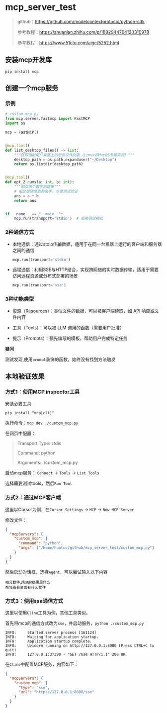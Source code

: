 # mcp_server_test

> github：https://github.com/modelcontextprotocol/python-sdk
>
> 参考教程：https://zhuanlan.zhihu.com/p/1892944764120310978
>
> 参考教程：https://www.51cto.com/aigc/5252.html

## 安装mcp开发库

```shell
pip install mcp
```

## 创建一个mcp服务

### 示例

```python
# custom_mcp.py
from mcp.server.fastmcp import FastMCP
import os

mcp = FastMCP()


@mcp.tool()
def list_desktop_files() -> list:
    """获取当前用户桌面上的所有文件列表（Linux和MacOS专属实现）"""
    desktop_path = os.path.expanduser("~/Desktop")
    return os.listdir(desktop_path)


@mcp.tool()
def opt_2_nums(a: int, b: int):
    """相交两个数字的结果"""
    # 相交是随便取的名字，方便测试验证
    ans = a * b
    return ans


if __name__ == "__main__":
    mcp.run(transport='stdio')  # 启用调试模式

```

### 2种通信方式

* 本地通信：通过stdio传输数据，适用于在同一台机器上运行的客户端和服务器之间的通信

    ```python
    mcp.run(transport='stdio')
    ```

* 远程通信：利用SSE与HTTP结合，实现跨网络的实时数据传输，适用于需要访问远程资源或分布式部署的场景

    ```python
    mcp.run(transport='sse')
    ```

### 3种功能类型

* 资源（Resources）：类似文件的数据，可以被客户端读取，如 API 响应或文件内容

* 工具（Tools）：可以被 LLM 调用的函数（需要用户批准）

* 提示（Prompts）：预先编写的模板，帮助用户完成特定任务

**疑问**

测试发现,使用`prompt`装饰的函数，始终没有找到方法触发

## 本地验证效果

### 方式1：使用MCP inspector工具

安装必要工具

```shell
pip install "mcp[cli]"
```

执行命令：`mcp dev ./custom_mcp.py`

在网页中配置：

> Transport Type: stdio
>
> Command: python
>
> Arguments: ./custom_mcp.py

启动mcp服务： `Connect` -> `Tools` -> `List Tools`

选择需要测试tools，然后`Run Tool`


### 方式2：通过MCP客户端

这里以Cursor为例，在`Cursor Settings` -> `MCP` -> `New MCP Server`

修改文件：

```json
{
  "mcpServers": {
    "custom_mcp": {
      "command": "python",
      "args": ["/home/huatuo/github/mcp_server_test/custom_mcp.py"]
    }
  }
}
```

然后启动对话框，选择`Agent`，可以尝试输入以下内容

```
相交数字1和8的结果是什么
帮我看看桌面有什么文件
```

### 方式3：使用sse通信方式

这里以使用`Cline`工具为例，其他工具类似。

首先将mcp的通信方式改为`sse`，并启动服务，`python ./custom_mcp.py`

```log
INFO:     Started server process [161124]
INFO:     Waiting for application startup.
INFO:     Application startup complete.
INFO:     Uvicorn running on http://127.0.0.1:8000 (Press CTRL+C to quit)
INFO:     127.0.0.1:37390 - "GET /sse HTTP/1.1" 200 OK
```

在`Cline`中配置MCP服务，内容如下：

```json
{
  "mcpServers": {
    "custom_mcp": {
      "type": "sse",
      "url": "http://127.0.0.1:8000/sse"
    }
  }
}
```
